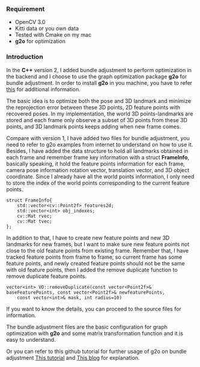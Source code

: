 ### Requirement
* OpenCV 3.0
* Kitti data or you own data
* Tested with Cmake on my mac
* **g2o** for optimization

### Introduction

In the **C++** version 2, I added bundle adjustment to perform optimization in the backend and I choose to use the graph optimization package **g2o** for bundle adjustment. In order to install  **g2o** in you machine, you have to refer [this](https://github.com/RainerKuemmerle/g2o) for additional information. 

The basic idea is to optimize both the pose and 3D landmark and minimize the reprojection error between these 3D points, 2D feature points with recovered poses. In my implementation, the world 3D points-landmarks are stored and each frame only observe a subset of 3D points from these 3D points, and 3D landmark points keeps adding when new frame comes. 

Compare with version 1, I have added two files for bundle adjustment, you need to refer to g2o examples from internet to understand on how to use it. Besides, I have added the data structure to hold all landmarks obtained in each frame and remember frame key information with a struct **FrameInfo**, basically speaking, it hold the feature points information for each frame, camera pose information rotation vector, translation vector, and 3D object coordinate. Since I already have all the world points information, I only need to store the index of the world points corresponding to the current feature points.

```
struct FrameInfo{
	std::vector<cv::Point2f> features2d;
	std::vector<int> obj_indexes;
	cv::Mat rvec;
	cv::Mat tvec;
};
```
In addition to that, I have to create new feature points and new 3D landmarks for new frames, but I want to make sure new feature points not close to the old feature points from existing frame. Remember that, I have tracked feature points from frame to frame, so current frame has some feature points, and newly created feature points should not be the same with old feature points, then I added the remove duplicate function to remove duplicate feature points.

```
vector<int> VO::removeDuplicate(const vector<Point2f>& baseFeaturePoints, const vector<Point2f>& newfeaturePoints, 
	const vector<int>& mask, int radius=10)
```

If you want to know the details, you can proceed to the source files for information.

The bundle adjustment files are the basic configuration for graph optimization with **g2o** and some matrix transformation function and it is easy to understand.

Or you can refer to this github tutorial for further usage of g2o on bundle adjustment
[This tutorial](https://github.com/gaoxiang12/rgbd-slam-tutorial-gx) and 
[This blog](http://www.cnblogs.com/gaoxiang12/tag/%E8%A7%86%E8%A7%89%E9%87%8C%E7%A8%8B%E8%AE%A1/) for explanation.
